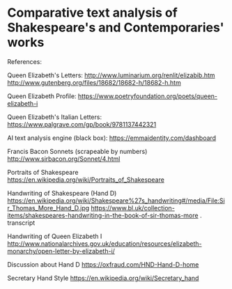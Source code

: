 # Comparative text analysis of Shakespeare's and Contemporaries' works



References:

Queen Elizabeth's Letters:
http://www.luminarium.org/renlit/elizabib.htm
http://www.gutenberg.org/files/18682/18682-h/18682-h.htm

Queen Elizabeth Profile:
https://www.poetryfoundation.org/poets/queen-elizabeth-i

Queen Elizabeth's Italian Letters:
https://www.palgrave.com/gp/book/9781137442321

AI text analysis engine (black box):
https://emmaidentity.com/dashboard

Francis Bacon Sonnets (scrapeable by numbers)
http://www.sirbacon.org/Sonnet/4.html

Portraits of Shakespeare
https://en.wikipedia.org/wiki/Portraits_of_Shakespeare

Handwriting of Shakespeare (Hand D)
https://en.wikipedia.org/wiki/Shakespeare%27s_handwriting#/media/File:Sir_Thomas_More_Hand_D.jpg
https://www.bl.uk/collection-items/shakespeares-handwriting-in-the-book-of-sir-thomas-more . transcript

Handwriting of Queen Elizabeth I
http://www.nationalarchives.gov.uk/education/resources/elizabeth-monarchy/open-letter-by-elizabeth-i/

Discussion about Hand D
https://oxfraud.com/HND-Hand-D-home

Secretary Hand Style
https://en.wikipedia.org/wiki/Secretary_hand
